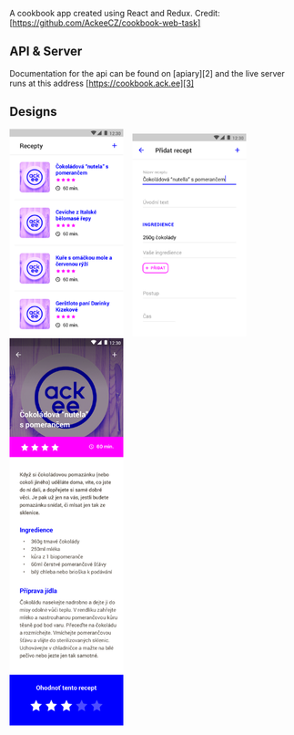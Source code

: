 A cookbook app created using React and Redux.
Credit: [https://github.com/AckeeCZ/cookbook-web-task]

## API & Server
Documentation for the api can be found on [apiary][2] and the
live server runs at this address [https://cookbook.ack.ee][3]

## Designs

<img src="https://raw.githubusercontent.com/AckeeCZ/cookbook-android-task/master/screens/01_list.png" width="200">&nbsp;&nbsp;&nbsp;
<img src="https://raw.githubusercontent.com/AckeeCZ/cookbook-android-task/master/screens/03_add.png" width="200">&nbsp;
<img src="https://raw.githubusercontent.com/AckeeCZ/cookbook-android-task/master/screens/02_detail.png" width="200">&nbsp;&nbsp;&nbsp;
